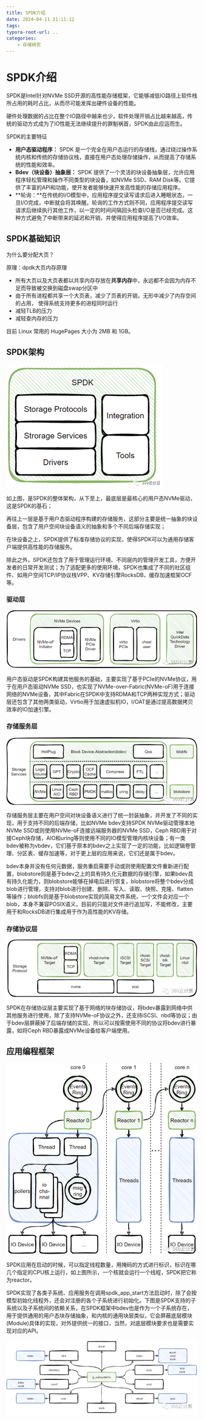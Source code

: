 ```yaml
---
title: SPDK介绍
date: 2024-04-11 21:11:12
tags:
typora-root-url: ..
categories:
    - 存储研究
---
```


# SPDK介绍

SPDK是Intel针对NVMe SSD开源的高性能存储框架，它能够减低IO路径上软件栈所占用的耗时占比，从而尽可能发挥出硬件设备的性能。

硬件处理数据的占比在整个IO路径中越来也少，软件处理开销占比越来越高，传统的驱动方式成为了IO性能无法继续提升的罪魁祸首，SPDK由此应运而生。

SPDK的主要特征

- **用户态驱动程序：** SPDK 是一个完全在用户态运行的存储栈，通过绕过操作系统内核和传统的存储协议栈，直接在用户态处理存储操作，从而提高了存储系统的性能和效率。
- **Bdev（块设备）抽象层：** SPDK 提供了一个灵活的块设备抽象层，允许应用程序轻松管理和操作不同类型的块设备，如NVMe SSD、RAM Disk等。它提供了丰富的API和功能，使开发者能够快速开发高性能的存储应用程序。
- **轮询：**在传统的I/O模型中，应用程序提交读写请求后进入睡眠状态，一旦I/O完成，中断就会将其唤醒。轮询的工作方式则不同，应用程序提交读写请求后继续执行其他工作，以一定的时间间隔回头检查I/O是否已经完成。这种方式避免了中断带来的延迟和开销，并使得应用程序提高了I/O效率。

## SPDK基础知识

为什么要分配大页？

原理：dpdk大页内存原理

- 所有大页以及大页表都以共享内存存放在**共享内存**中，永远都不会因为内存不足而导致被交换到磁盘swap分区中
- 由于所有进程都共享一个大页表，减少了页表的开销，无形中减少了内存空间的占用， 使得系统支持更多的进程同时运行
- 减轻TLB的压力
- 减轻查内存的压力

目前 Linux 常用的 HugePages 大小为 2MB 和 1GB。

## SPDK架构

![image-20240322111127433](../images/SPDK介绍/image-20240322111127433.png)

如上图，是SPDK的整体架构，从下至上，最底层是最核心的用户态NVMe驱动，这是SPDK的基石；

再往上一层是基于用户态驱动程序构建的存储服务，这部分主要是统一抽象的块设备层，包含了用户空间块设备语义的抽象和多个不同后端存储实现；

在块设备之上，SPDK提供了标准存储协议的实现，使得SPDK可以为通用存储客户端提供高性能的存储服务。

除此之外，SPDK还包含了用于管理运行环境、不同层内的管理开发工具，方便开发者的日常开发测试；为了适配更多的使用环境，SPDK也集成了不同的社区组件、如用户空间TCP/IP协议栈VPP、KV存储引擎RocksDB、缓存加速框架OCF等。

### 驱动层

![image-20240325212439022](../images/SPDK介绍/image-20240325212439022.png)

用户态驱动是SPDK构建其他服务的基础，主要实现了基于PCIe的NVMe协议，用于在用户态驱动NVMe SSD，也实现了NVMe-over-Fabric(NVMe-oF)用于连接网络的NVMe设备，其中Fabric在SPDK中支持RDMA和TCP两种实现方式；驱动层还包含了其他两类驱动，Virtio用于加速虚拟机IO，I/OAT是通过提高数据拷贝效率的IO加速引擎。

### 存储服务层

![image-20240325213359730](../images/SPDK介绍/image-20240325213359730.png)

存储服务层主要在用户空间对块设备语义进行了统一封装抽象，并开发了不同的实现，用于支持不同的后端存储，比如NVMe bdev支持SPDK NVMe驱动管理本地NVMe SSD或则使用NVMe-oF连接远端服务器的NVMe SSD，Ceph RBD用于对接Ceph块存储，AIO和uring等则使用不同的IO模型管理内核块设备；有一类bdev被称为vbdev，它们基于原本的bdev之上实现了一定的功能，比如逻辑卷管理、分区表、缓存加速等，对于更上层的应用来说，它们还是属于bdev。

bdev本身并没有任何元数据，服务重启需要手动或则使用配置文件重新进行配置，blobstore则是基于bdev之上的具有持久化元数据的存储引擎，如果bdev具有持久化能力，则blobstore能够在掉电后进行恢复，blobstore将整个bdev分成blob进行管理，支持对blob进行创建、删除、写入、读取、快照、克隆、flatten等操作；blobfs则是基于blobstore实现的简易文件系统，一个文件会对应一个blob，本身不兼容POSIX语义，目前的只能对文件进行追加写，不能修改，主要用于和RocksDB进行集成用于作为高性能的KV存储。

### 存储协议层

![image-20240326091725821](../images/SPDK介绍/image-20240326091725821.png)

SPDK在存储协议层主要实现了基于网络的块存储协议，将bdev暴露到网络中供其他服务进行使用，除了支持NVMe-oF协议之外，还支持iSCSI、nbd等协议；由于bdev层屏蔽掉了后端存储的实现，所以可以按需使用不同的协议将bdev进行暴露，如将Ceph RBD暴露成NVMe设备给客户端使用。

## 应用编程框架

![image-20240326092620002](../images/SPDK介绍/image-20240326092620002.png)

SPDK应用在启动的时候，可以指定线程数量，用掩码的方式进行标识，标识在哪几个指定的CPU核上运行，如上图所示，一个核就会运行一个线程，SPDK把它称为reactor。

SPDK实现了各类子系统、应用服务在调用spdk_app_start方法启动时，除了会按模型初始化线程外，还会对注册的各个子系统进行初始化。下图是SPDK支持的子系统以及子系统间的依赖关系，在SPDK框架中bdev也是作为一个子系统存在，用于提供通用的用户态块存储抽象，和内核的通用块层类似，它会屏蔽底层模块(Module)具体的实现，对外提供统一的接口，当然，对底层模块要求也是需要实现对应的API。

![image-20240326094217675](../images/SPDK介绍/image-20240326094217675.png)

